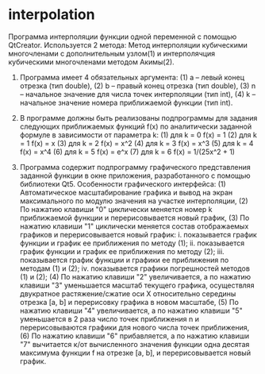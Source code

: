 # interpolation
Программа интерполяции функции одной переменной с помощью QtCreator. Используется 2 метода: Метод интерполяции кубическими многочленами с дополнительным узлом(1) и интерполячция кубическими многочленами методом Акимы(2).

1. Программа имеет 4 обязательных аргумента:
(1) a – левый конец отрезка (тип double),
(2) b – правый конец отрезка (тип double),
(3) n – начальное значение для числа точек интерполяции (тип int),
(4) k – начальное значение номера приближаемой функции (тип int).

2. В программе должны быть реализованы подпрограммы для задания следующих приближаемых
функций f(x) по аналитически заданной формуле в зависимости от параметра k:
(1) для k = 0 f(x) = 1
(2) для k = 1 f(x) = x
(3) для k = 2 f(x) = x^2
(4) для k = 3 f(x) = x^3
(5) для k = 4 f(x) = x^4
(6) для k = 5 f(x) = e^x
(7) для k = 6 f(x) = 1/(25x^2 + 1)

3. Программа содержит подпрограмму графического представления заданной функции в
окне приложения, разработанного с помощью библиотеки Qt5. Особенности графического интерфейса:
(1) Автоматическое масштабирование графика и вывод на экран максимального по модулю значения на участке интерполяции,
(2) По нажатию клавиши "0" циклически меняется номер k приближаемой функции и перерисовывается новый график,
(3) По нажатию клавиши "1" циклически меняется состав отображаемых графиков и перерисовывается новый график:
  i. показывается график функции и график ее приближения по методу (1);
  ii. показывается график функции и график ее приближения по методу (2);
  iii. показывается график функции и графики ее приближения по методам (1) и (2);
  iv. показывается графики погрешностей методов (1) и (2);
(4) По нажатию клавиши "2" увеличивается, а по нажатию клавиши "3" уменьшается масштаб текущего графика, осуществляя двукратное растяжение/сжатие оси Х относительно середины
отрезка [a, b] и перерисовку графика в новом масштабе,
(5) По нажатию клавиши "4" увеличивается, а по нажатию клавиши "5" уменьшается в 2 раза
число точек приближения n и перерисовываются графики для нового числа точек приближения,
(6) По нажатию клавиши "6" прибавляется, а по нажатию клавиши "7" вычитается к/от вычисленного значения функции одна десятая максимума функции f на отрезке
[a, b], и перерисовывается новый график. 
